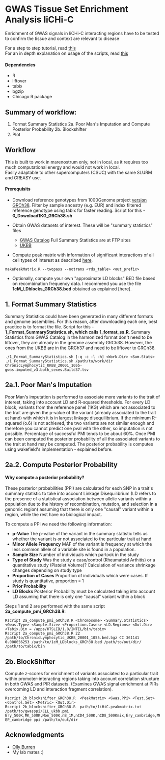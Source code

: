 # GWAS Tissue Set Enrichment Analysis liCHi-C  

Enrichment of GWAS signals in liCHi-C interacting regions have to be tested to confirm the tissue and context are relevant to disease  

For a step to step tutorial, read [this](https://github.com/JavierreLab/Gwas_TissueSetEnrich/blob/main/example/README.md)  
For an in depth explanation on usage of the scripts, read [this](https://github.com/JavierreLab/Gwas_TissueSetEnrich/blob/main/scripts/README.md)

#### Dependencies

* R
* liftover
* tabix
* bgzip
* Chicago R package

## Summary of workflow:
1. Format Summary Statistics
2a. Poor Man's Imputation and Compute Posterior Probability
2b. Blockshifter
3. Plot



## Workflow
This is built to work in marenostrum only, not in local, as it requires too much computational energy and would not work in local.  
Easily adaptable to other supercomputers (CSUC) with the same SLURM and GREASY use. 

#### Prerequisits

* Download reference genotypes from 1000Genome project [version GRCh38](http://ftp.1000genomes.ebi.ac.uk/vol1/ftp/data_collections/1000_genomes_project/release/20190312_biallelic_SNV_and_INDEL/). Filter by sample ancestry (e.g. EUR) and index filtered reference genotype using tabix for faster reading. Script for this - **0_Download1KG_GRCh38.sh**

* Obtain GWAS datasets of interest. These will be "summary statistics" files  
   * [GWAS Catalog](https://www.ebi.ac.uk/gwas/downloads/summary-statistics) Full Summary Statistics are at FTP sites
   * [UKBB](https://docs.google.com/spreadsheets/d/1kvPoupSzsSFBNSztMzl04xMoSC3Kcx3CrjVf4yBmESU/edit?ts=5b5f17db#gid=178908679)

* Compute peak matrix with information of significant interactions of all cell types of interest as described [here](https://github.com/JavierreLab/liCHiC/tree/main/1.liCHiC%20Processing).
```
makePeakMatrix.R --twopass --notrans <rds_table> <out_prefix>
```
* Optionally, compute your own "approximate LD blocks" BED file based on recombination frequency data. I recommend you use the file **1cM_LDblocks_GRCh38.bed** obtained as explained [here].

## 1. Format Summary Statistics
Summary Statistics could have been generated in many different formats and genome assemblies. For this reason, after downloading each one, best practice is to format the file. Script for this - **1_Format_SummaryStatistics.sh, which calls 1_format_ss.R**. Summary Statistics from GWAS Catalog in the harmonized format don't need to be liftover, they are already in the genome assembly GRCh38. However, the ones from the UKBB are in the GRCh37 and need to be liftover to GRCh38.
```
./1_Format_SummaryStatistics.sh [-q -c -l -h] <Work.Dir> <Sum.Stats>
./1_Format_SummaryStatistics.sh /path/to/work/dir ChronicLymphocytic_UKBB_20001_1055-gwas.imputed_v3.both_sexes.Build37.tsv
```

## 2a.1. Poor Man's Imputation
Poor Man's imputation is performed to associate more variants to the trait of interest, taking into account LD and R-squared thresholds.
For every LD block, variants from the reference panel (1KG) which are not associated to the trait are given the p-value of the variant (already associated to the trait at hand) with which it is in largest linkage disequilibrium. If the minimum R-squared (o.6) is not achieved, the two variants are not similar enough and therefore you cannot predict one pval with the other, so imputation is not possible. Percentage of successful PMI tends to be about 60%. Once PMI can been computed the posterior probability of all the associated variants to the trait at hand may be computed. The posterior probability is computes using wakefield's implementation - explained before. 

## 2a.2. Compute Posterior Probability 
#### Why compute a posterior probability?  
These posterior probabilities (PPi) are calculated for each SNP in a trait's summary statistic to take into account Linkage Disequilibrium (LD refers to the presence of a statistical association between allelic variants within a population due to the history of recombination, mutation, and selection in a genomic region) assuming that there is only one "causal" variant within a region, while the rest have no biological impact.  

To compute a PPi we need the following information:
* **p-Value** The p-value of the variant in the summary statistic tells us whether the variant is or not associated to the particular trait at hand
* **Minor Allele Frequency** MAF of the variant is frequency at which the less common allele of a variable site is found in a population.  
* **Sample Size** Number of individuals which partook in the study
* **Type of Study** Was the study a case/control (Rheumatoid Arthitis) or a quantitative study (Platelet Volume)? Calculation of variance shrinkage changes depending on study type
* **Proportion of Cases** Proportion of individuals which were cases. If study is quantitative, proportion = 1
* **Prior Probability**  
* **LD Blocks** Posterior Probability must be calculated taking into account LD assuming that there is only one "causal" variant within a block  

Steps 1 and 2 are performed with the same script **2a_compute_pmi_GRCh38.R**:
```
Rscript 2a_compute_pmi_GRCh38.R <Chromosome> <Summary.Statistics> <Gwas.Type> <Sample.Size> <Proportion.Cases> <LD.Regions> <Out.Dir> <Tabix.Bin = /apps/HTSLIB/1.8/INTEL/bin/tabix>
Rscript 2a_compute_pmi_GRCh38.R 22 /path/to/ChronicLymphocytic_UKBB_20001_1055.bed.bgz CC 361141 0.000656253 /path/to/1cM_LDblocks_GRCh38.bed /path/to/out/dir/ /path/to/tabix/bin
```

## 2b. BlockShifter  
Compute z-scores for enrichment of variants associated to a particular trait within promoter-interacting regions taking into account correlation structure in both GWAS and PIR datasets. (Examines GWAS signal enrichment at PIRs overcoming LD and interaction fragment correlation). 
```
Rscript 2b_blockshifter_GRCh38.R  <PeakMatrix> <Gwas.PPi> <Test.Set> <Control.Set> <Metric> <Out.Dir>
Rscript 2b_blockshifter_GRCh38.R  path/to/liHiC.peakmatrix.txt /path/to/gwasppi/CLL_ukbb.pmi Ery_500K,MK_500K,Mon_500K,nB_1M,nCD4_500K,nCD8_500Kmix,Ery_cambridge,MK_cambridge,Mon_cambridge,nB_cambridge,nCD4_cambridge,nCD8_cambridge,nB_100K,nB_250K,nB_500K,nB_50K,CLP_WT_merge_45,CMP_WT_merge_45,HSC_WT_merge_15 EP_cambridge ppi /path/to/out/dir
```

## Acknowledgments  
* [Olly Burren ](https://github.com/ollyburren/CHIGP/tree/master/R)  
* My lab mates :)

